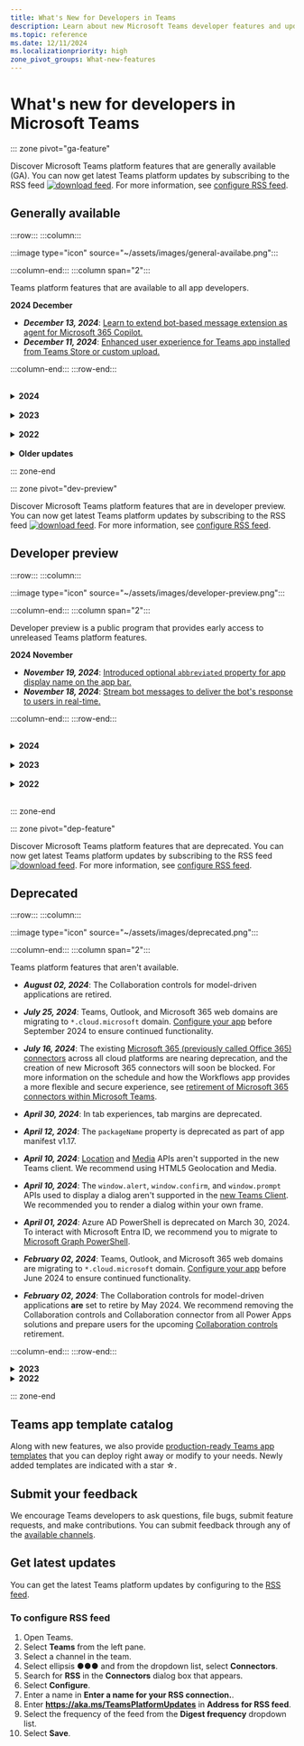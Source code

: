 ```yaml
---
title: What's New for Developers in Teams
description: Learn about new Microsoft Teams developer features and updates to existing features, deprecation notes, and changes. Subscribe to the RSS feed for latest updates.
ms.topic: reference
ms.date: 12/11/2024
ms.localizationpriority: high
zone_pivot_groups: What-new-features
---
```


# What's new for developers in Microsoft Teams

::: zone pivot="ga-feature"

Discover Microsoft Teams platform features that are generally available (GA). You can now get latest Teams platform updates by subscribing to the RSS feed [![download feed](~/assets/images/RSSfeeds.png)](https://aka.ms/TeamsPlatformUpdates). For more information, see [configure RSS feed](#get-latest-updates).

<!------

## Microsoft Build 2024 :::image type="icon" source="assets/images/bullhorn.png" border="false"

---------->

## Generally available

:::row:::
:::column:::

:::image type="icon" source="~/assets/images/general-availabe.png":::

:::column-end:::
:::column span="2":::

Teams platform features that are available to all app developers.

**2024 December**

* ***December 13, 2024***: [Learn to extend bot-based message extension as agent for Microsoft 365 Copilot.](messaging-extensions/build-bot-based-agent.md)
* ***December 11, 2024***: [Enhanced user experience for Teams app installed from Teams Store or custom upload.](concepts/deploy-and-publish/add-default-install-scope.md)

:::column-end:::
:::row-end:::
<br/>

</br>

<details>

<summary><b>2024</b></summary>

| **Date** | **Update** | **Find here** |
| -------- | --------- | ----------------|
| 27/11/2024 | Terminology update. **Copilot agent** is referred to as **agent**. |  |
| 19/11/2024 | Terminology update. **Plugin** is referred to as **agent** for Microsoft 365 Copilot. |  |
| 18/11/2024 | Configure default landing capability for your bot or tab app to open your app with the default capability. | Publish your app > [Configure default options for Teams app](concepts/deploy-and-publish/add-default-install-scope.md#configure-your-apps-default-landing-capability) |
| 07/11/2024 | Build responsive Container layouts in Adaptive Cards. | Build cards and dialogs > Build cards > [Container layouts in Adaptive Cards](task-modules-and-cards/container-layouts.md) |
| 07/11/2024 | Visually represent data with charts in Adaptive Cards. | Build cards and dialogs > Build cards > [Charts in Adaptive Cards](task-modules-and-cards/cards/charts-in-adaptive-cards.md) |
| 07/11/2024 | Add conditionally enabled action buttons in Adaptive Cards. | Build cards and dialogs > Build cards > [Card actions](task-modules-and-cards/cards/cards-actions.md#conditional-enablement-of-action-buttons) |
| 07/11/2024 | Media elements in Adaptive Cards. | Build cards and dialogs > Build cards > [Media elements in Adaptive Card](task-modules-and-cards/cards/media-elements-in-adaptive-cards.md) |
| 07/11/2024 | Create engaging Adaptive Cards with borders and rounded corners, scrollable containers, compound button, Icons, and star ratings. | Build cards and dialogs > Build cards > [Borders and rounded corners](task-modules-and-cards/cards/cards-format.md#borders-and-rounded-corners-in-adaptive-cards), [scrollable containers](task-modules-and-cards/cards/cards-format.md#scrollable-containers-in-adaptive-cards), [compound button](task-modules-and-cards/cards/cards-format.md#compound-button-in-adaptive-cards), [Icons](task-modules-and-cards/cards/cards-format.md#icons-in-adaptive-card), and [star ratings](task-modules-and-cards/cards/cards-format.md#ratings-in-adaptive-cards) |
| 07/11/2024 | Build dependent inputs with typeahead search in Adaptive Cards. | Build cards and dialogs > Build cards > [Typeahead search in Adaptive Cards](task-modules-and-cards/cards/dynamic-search.md#dependent-inputs) |
| 07/11/2024 | Use Adaptive Card templates to design visually appealing and actionable Adaptive Cards. | Design your app > UI components > [Adaptive Cards](task-modules-and-cards/cards/design-effective-cards.md#adaptive-card-starter-collection) |
| 29/10/2024 | Share content to live and upcoming meetings with Share to Teams. | Integrate with Teams > Share to Teams > [Share to Teams from web apps](concepts/build-and-test/share-to-teams-from-web-apps.md) |
| 28/10/2024 | Enable API key and SSO authentication for your API-based message extension. | Add authentication > Enable authentication for API-based message extensions > [Overview](messaging-extensions/build-api-based-message-extension.md) |
| 28/10/2024 | Update bot or message extension app to use certificate or MSI for authentication. | Tools and SDKs > Tools > Teams Toolkit for Visual Studio Code > Prepare to build apps using Teams Toolkit > Develop your Teams app > [Use certificate or MSI for app authentication](toolkit/update-bot-me-app-to-use-certificate-or-msi-for-authentication.md) |
| 28/10/2024 | Debug apps in Teams desktop client to improve debugging performance and efficiency. | Tools and SDKs > Tools > Teams Toolkit for Visual Studio Code > Prepare to build apps using Teams Toolkit > Debug your Teams app > [Debug in Teams desktop client](toolkit/debug-apps-in-Teams-desktop-client.md) |
| 25/10/2024 | Introduced prompt suggestions for bots to create an engaging and insightful bot experience. | Build bots > Bot conversations > [Create prompt suggestions](bots/how-to/conversations/prompt-suggestions.md) |
| 17/10/2024 | Introducing app manifest v1.19 with copilotAgents, declarativeAgents, and defaultLanguageFile. | App manifest > [App manifest](/microsoftteams/platform/resources/schema/manifest-schema) |
| 17/10/2024 | Localize your agents. | Microsoft 365 Copilot extensibility > Work with the Copilot ecosystem > Agents are apps for Microsoft 365 > [Localizing your agent](/microsoft-365-copilot/extensibility/agents-are-apps#localizing-your-agent) |
| 17/10/2024 | Build a personal tab with offline functionality. | Build tabs > Create a tab > [Offline tabs](tabs/how-to/create-personal-tab.md#offline-tabs) |
| 13/09/2024 | Use app analytics in Developer Portal to analyze your app usage metrics to gain valuable insights into how users interact with your app. | Tools and SDKs > Tools > Developer Portal for Teams > [Analyze your apps usage in Developer Portal](concepts/build-and-test/analyze-your-apps-usage-in-developer-portal.md) |
| 26/08/2024 | Enhanced user experience for Teams app subscriptions purchased from Teams Store. | Monetize your app > Purchase and manage app subscriptions and licenses > [Subscription purchase experience](concepts/deploy-and-publish/appsource/prepare/end-user-purchase-experience.md#subscription-purchase-experience) |
| 22/08/2024 | Dev Tools for Teams tabs are available in the new Microsoft Teams client. | Test your app > Tabs > [Dev Tools for Microsoft Teams Tab](tabs/how-to/developer-tools.md) |
| 21/08/2024 | Use sample prompts to guide the users for using various plugins within Microsoft 365 Copilot. | Publish your app > Publish to the Teams Store > Review Copilot validation guidelines > [Sample prompts](concepts/deploy-and-publish/appsource/prepare/review-copilot-validation-guidelines.md#sample-prompts) |
| 31/07/2024 | Use app validation tool to validate your Teams app in Developer Portal for Teams. | Tools and SDKs > Tools > Developer Portal for Teams > [Publish](concepts/build-and-test/manage-your-apps-in-developer-portal.md#publish) |
| 03/07/2024 | share content to the meeting Stage simplifies app content sharing during meetings and provides a seamless multi-player viewing experience. | Build apps for Teams meetings and calls > Enable and configure apps for Teams meetings > [Share to stage](apps-in-teams-meetings/build-apps-for-teams-meeting-stage.md#screen-share-content-to-meetings) |
| 02/07/2024 | Extend bot-based message extension plugins to Teams meetings. | Build message extensions > Build message extensions using Bot Framework > Search Commands > [Enable message extension as a plugin for Copilot for meetings](messaging-extensions/build-bot-based-plugin.md#enable-message-extension-as-a-plugin-for-copilot-for-meetings) |
| 26/06/2024 | Introduced AI label, citations, feedback buttons, and sensitivity labels in bot messages. | Build bots > Build conversations > [Bot messages with AI-generated content](bots/how-to/format-ai-bot-messages.md)|
| 26/06/2024 | Debug message extension app in Test Tool. |Tools and SDKs > Teams Toolkit for Visual Studio Code > Prepare to build apps using Teams Toolkit > Debug your Teams app > [Debug message extension app in Test Tool](bots/how-to/format-ai-bot-messages.md)|
| 24/06/2024 | Static tabs are generally available for chats, channels, and meetings. | Build tabs > [Build tabs for Teams](tabs/what-are-tabs.md)|
| 21/05/2024 | Introduced Assistants API to create powerful AI assistants capable of performing a variety of tasks. | Build bots > Teams AI library > [Overview](bots/how-to/teams%20conversational%20ai/teams-conversation-ai-overview.md#assistants-api) |
| 21/05/2024 | Get started with the process of building apps with Teams AI library using the LightBot sample. | Build bots > Teams AI library > [Quick start guide](bots/how-to/teams%20conversational%20ai/conversation-ai-quick-start.md)|
| 21/05/2024 | Introduced a step-by-step guide to build a custom engine agent to chat with your data using Teams AI library and Teams Toolkit. | Build bots > Teams AI library > Build custom engine agent > [Build custom engine agent using Teams Toolkit](teams-ai-library-tutorial.yml)|
| 21/05/2024 | Use Live Share sessions to enable seamless collaboration in Teams meetings, chats, and channels. | Build apps for Teams meetings and calls > Enhanced collaboration with Live Share > [Live Share collaborative contexts](apps-in-teams-meetings/teams-live-share-overview.md#live-share-collaborative-contexts)|
|17/05/2024|Deploy Teams app to container service.|Tools and SDKs > Teams Toolkit for Visual Studio Code > Host your app on Azure > [Deploy Teams app to container service](toolkit/deploy-Teams-app-to-container-service.md)|
|12/04/2024|Implement authentication in API-based search message extensions to provide secure and seamless access to your app.|Build message extensions > Build message extensions using API > [Authentication](messaging-extensions/build-api-based-message-extension.md)|
|12/04/2024|Introducing app manifest v1.17 with semanticDescription, samplePrompts, and dashboardCards.|[App manifest](resources/schema/manifest-schema.md)|
|12/04/2024|Outlook extensions specifies Outlook Add-ins within an app manifest and simplify the distribution and acquisition across the Microsoft 365 ecosystem.|App manifest > [extensions.requirements](resources/schema/manifest-schema.md#extensionsrequirements)|
|12/04/2024|Create Dashboardcards that can be pinned to a dashboard such as Microsoft Viva Connections to provide a summarized view of app information|App manifest > [dashboardCards](resources/schema/manifest-schema.md#dashboardcards)|
|12/04/2024|Share code snippets as richly formatted Adaptive Cards in Teams chats, channels, and meetings with the CodeBlock element.|Build cards and dialogs > [CodeBlock in Adaptive Cards](task-modules-and-cards/cards/cards-format.md#codeblock-in-adaptive-cards)|
|12/04/2024|Introduced bot configuration experience that helps you to enable the bot settings for users to configure their bot during installation and reconfigure the bot.|Build bots > [Bot configuration experience](bots/how-to/bot-configuration-experience.md)|
|10/04/2024|Define and deploy Outlook Add-ins in version 1.17 and later of the app manifest schema.|Extend your app across Microsoft 365 > [Outlook Add-ins](m365-apps/overview.md#outlook-add-ins)|
|04/04/2024|Added support for python in Teams AI library.|Build bots > Teams AI library > [Teams AI library](bots/how-to/teams-conversational-ai/teams-conversation-ai-overview.md)|
|04/04/2024|Stageview API with the openmode property allows you to open your app content in different Stageview experience.|Build tabs > [Open content in Stageview](tabs/open-content-in-stageview.md)|
|03/04/2024|Updated the common reasons for app validation failure to help your app pass the Teams Store submission process.|Publish your app > Publish to the Teams Store > [Common reasons for app validation failure](concepts/deploy-and-publish/appsource/common-reasons-for-app-validation-failure.md)|
|27/03/2024|Configure Teams deep links using the msteams:// and https:// protocol handlers.|Integrate with Teams > Create deep links > Overview > [Protocol handlers in deep links](concepts/build-and-test/deep-links.md#protocol-handlers-in-deep-links)|
|26/03/2024|Adaptive Cards responsive layout helps you to design cards to look great on any device in order to provide an enhanced user experience across chat, channels, and meeting chat.|Build cards and dialogs > Build cards > Format cards in Microsoft Teams > [Adaptive Card responsive layout](task-modules-and-cards/cards/cards-format.md#adaptive-card-responsive-layout)|
|07/03/2024|Introduced Adaptive Card Previewer to view the realtime changes for Visual Studio 2022.|Tools and SDKs > Tools > [Adaptive Card Previewer for Visual Studio](concepts/build-and-test/adaptive-card-previewer-vs.md)|
|07/03/2024|Introduced Teams App Test Tool that streamlines the debug process of bot-based apps for Visual Studio 2022.|Tools and SDKs > Tools > Teams Toolkit for Visual Studio > Prepare to build apps using Teams Toolkit > Debug your Teams app > [Debug bot using Teams App Test Tool](toolkit/toolkit-v4/debug-your-Teams-app-test-tool-vs.md)|
|28/02/2024|Extend a Teams meeting app to work with Outlook.|Extend your app across Microsoft 365 > [Extend a Teams meeting app to Outlook](m365-apps/extend-m365-meeting-app.md)|
|28/02/2024|Design Teams app lightbox view to emphasize important information.|Design your app > UI components > [Lightbox view](concepts/design/design-teams-app-light-box-view.md)|
|15/02/2024|Share to Teams from personal app or tab for mobile clients.|Integrate with Teams > Share to Teams > [Share to Teams from personal app or tab](concepts/build-and-test/share-to-teams-from-personal-app-or-tab.md)|
|01/02/2024|Use Adaptive Card-based Loop components to build collaborative experiences within Teams message extensions that work across Microsoft 365.|Extend your app across Microsoft 365 > [Adaptive Card-based Loop components](m365-apps/cards-loop-component.md)|
|01/02/2024|Use application RSC permissions for chat scope.|Utilize Teams data with Microsoft Graph > Resource-specific consent > [RSC permissions for a chat or meeting](graph-api/rsc/resource-specific-consent.md#rsc-permissions-for-a-chat-or-meeting)|
|25/01/2024|Use Micro-capability templates to show rich unfurl previews of your links without installing your app in Microsoft Teams.|Build message extension > Build message extensions using Bot Framework > [Micro-capabilities for website links](messaging-extensions/how-to/micro-capabilities-for-website-links.md)|
|24/01/2024|Introduced advanced step-by-step guide to learn how to debug your AI chat bot using Teams App Test Tool.|[Debug your AI chat bot using Teams App Test Tool](sbs-teams-app-test-tool.yml)|
|19/01/2024|Use / to invoke message extensions from command box in the new Teams client.|Build message extension > [Build message extensions using Bot Framework](messaging-extensions/build-bot-based-message-extension.md)|
|04/01/2024|Apps for Teams meetings are available in Department of Defense (DOD) environment.|[Build apps for Teams meetings and calls](apps-in-teams-meetings/teams-apps-in-meetings.md)|

<br/>
</details>

</br>

<details>

<summary><b>2023</b></summary>

| **Date** | **Update** | **Find here** |
| -------- | --------- | ----------------|
|20/12/2023|Incoming Webhooks are available in GCC-High environment.|[Build webhooks and connectors](~/webhooks-and-connectors/what-are-webhooks-and-connectors.md)|
|20/12/2023|Introduced RSC permissions for users to access different resources.| Utilize Teams data with Microsoft Graph > [Resource-specific consent for your Teams app](graph-api/rsc/resource-specific-consent.md#rsc-permissions-for-user-access) |
|18/12/2023|App caching in chat, channel, and meeting tab scopes is available for iOS.| Build tabs > [App caching for your tab app](tabs/how-to/app-caching.md) |
|15/12/2023|Bots can mention tags in text messages and Adaptive Cards posted in Teams channels.| Build bots > Bot conversation > [Channel and group chat conversations with a bot](bots/how-to/conversations/channel-and-group-conversations.md#tag-mention) |
|12/12/2023|Use Teams AI library to build apps that can leverage LLMs to facilitate more natural conversational interactions with users, guiding that conversation into your apps skills.|Build bots > [Teams AI library](bots/how-to/teams-conversational-ai/teams-conversation-ai-overview.md)|
|21/11/2023|Terminology update. LOB apps is referred to as custom apps built for your org (LOB apps).||
|20/11/2023|Use captureImage API to capture an image or select media from the gallery for mobile clients.|Integrate device capabilities > [Integrate media capabilities](concepts/device-capabilities/media-capabilities.md)|
|17/11/2023|Terminology update. Sideload is referred to as upload a custom app.||
|17/11/2023|Introduced Teams App Test Tool that streamlines the debug process of bot-based apps.|Tools and SDKs > Tools > Teams Toolkit for Visual Studio Code > Prepare to build apps using Teams Toolkit > Debug your Teams app > [Teams app Test Tool](toolkit/debug-your-Teams-app-test-tool.md) |
|14/11/2023|Use callRecording API to fetch meeting recording from all meetings.|Build apps for Teams meetings and calls > [Get meeting transcripts and recordings using Graph APIs](graph-api/meeting-transcripts/overview-transcripts.md)|
|14/11/2023|Branding update. Azure Active Directory (Azure AD) is referred to as Microsoft Entra ID.||
|03/11/2023|Apps for Teams meetings are available in GCC-High environment.|[Build apps for Teams meetings and calls](apps-in-teams-meetings/teams-apps-in-meetings.md)|
|25/10/2023|Configure your bot to receive meeting participant events. | Build apps for Teams meetings and calls > Enable and configure apps for Teams meetings > [Meeting apps APIs](apps-in-teams-meetings/meeting-apps-apis.md#receive-meeting-participant-events)|
|11/10/2023|Introduced the new Microsoft Teams client to provide better experience for your apps and users. | Resources > [Introducing the new Microsoft Teams client](resources/teams-updates.md)|
|05/10/2023|Use callTranscript API to fetch meeting transcript from all meetings.|Build apps for Teams meetings and calls > [Get meeting transcripts and recordings using Graph APIs](graph-api/meeting-transcripts/overview-transcripts.md)|
|05/10/2023|You can rate apps on Microsoft Teams Store and offer feedback on your usage experience.|Publish your app > Publish to the Teams Store > [Maintain your published app](concepts/deploy-and-publish/appsource/post-publish/overview.md#ratings-and-review-for-teams-apps)|
|26/09/2023|Configure your bot with read receipt events to identify if the recipient has read the message sent by the bot.|Build bots > Messages in bot conversations > [Read receipts](bots/how-to/conversations/conversation-messages.md#receive-a-read-receipt)|
|26/09/2023|Use media elements such as audio or video clips to your Adaptive Card for enhanced media experience and user engagement.|Build cards and task modules > Build cards > [Media elements in Adaptive Card](task-modules-and-cards/cards/media-elements-in-adaptive-cards.md)|
| 06/09/2023|Generate a deep link to share content to stage in meetings.|Build apps for Teams meetings and calls > Enable and configure apps for Teams meeting > [Share in meeting](concepts/build-and-test/share-in-meeting.md)|
| 29/08/2023 | Use Microsoft Teams Store with intelligent search experience to display apps that are closest match to the user's specified characters.|Publish your app > [Publish to the Teams Store](concepts/deploy-and-publish/appsource/publish.md#teams-store-search-experience) |
| 28/08/2023 | Teams app manifest is now referred to as app manifest.|App manifest > [Overview](resources/schema/manifest-schema.md)|
| 16/08/2023 | Use Teams Toolkit Visual Studio v17.7 extension with many new app development features to get started with app development for Teams.|Tools and SDKs > Tools > [Teams Toolkit for Visual Studio](toolkit/toolkit-v4/teams-toolkit-fundamentals-vs.md) |
| 10/08/2023 | Send a proactive message using Microsoft Entra ID.|Build bots > Bot conversations > [Proactive messages](bots/how-to/conversations/send-proactive-messages.md)|
| 25/07/2023 | Use Collaborative Stageview to engage with your app content in a new Teams window.|Build tabs > [Tabs link unfurling and Stageview](tabs/tabs-link-unfurling.md#collaborative-stageview).
| 25/07/2023 | Use people icon in an Adaptive Card to view the images of users.|Build cards and task modules > Build cards > Review Teams Store validation guidelines > [Build cards](task-modules-and-cards/cards/cards-format.md#people-icon-in-an-adaptive-card) |
| 20/07/2023 | App caching for iOS personal tray | Build tabs > [App caching for iOS personal tray](tabs/how-to/app-caching.md) |
| 06/07/2023 | Use app icon badging to identify any app activity during a meeting | Build apps for Teams meetings and calls > Build in-meeting notification and app icon badging > [Use app icon badging to identify any app activity during a meeting](apps-in-teams-meetings/app-icon-badging-for-your-app.md) |
| 14/06/2023 | Added validation guidelines for Teams app powered by Artificial Intelligence (AI). | Publish your app > Publish to the Teams Store > Review Teams Store validation guidelines > [Apps powered by Artificial Intelligence](concepts/deploy-and-publish/appsource/prepare/teams-store-validation-guidelines.md#apps-powered-by-artificial-intelligence) |
| 02/06/2023 | Get real-time meeting events for channel meetings. | Build apps for Teams meetings and calls > Enable and configure apps for Teams meeting > Meeting apps APIs > [Get real-time Teams meeting events API](apps-in-teams-meetings/meeting-apps-apis.md#receive-real-time-teams-meeting-events) |
| 25/05/2023 | Use a deep link to open a tab app in meeting side panel in Teams mobile client. | Build apps for Teams meetings and calls > Enable and configure apps for Teams meeting > [Build tabs for meeting](apps-in-teams-meetings/build-tabs-for-meeting.md#deep-link-to-meeting-side-panel) |
|23/05/2023 |  Live Share SDK is now generally available. Use Live Share to transform Teams apps into collaborative multi-user experiences without writing any dedicated back-end code. | Build apps for Teams meetings and calls > Enhanced collaboration with Live Share > [Live Share SDK](apps-in-teams-meetings/teams-live-share-overview.md)|
|23/05/2023 | Use Teams app design guidelines to help you make quick and right decisions to design your app. | Design your app > [Overview](concepts/design/design-teams-app-overview.md)|
|17/05/2023 | Cater your app to a specific audience from the available list of countries or regions. | Publish your app > Publish to the Teams Store > Prepare your Teams Store submission > [Publish your app to specific countries or regions](concepts/deploy-and-publish/appsource/prepare/submission-checklist.md#publish-your-app-to-specific-countries-or-regions)|
| 17/05/2023 | Use the Teams Toolkit v5 extension with many new app development features to get started with app development for Teams using Visual Studio Code. | Tools and SDKs > Teams Toolkit > [Teams Toolkit Overview](toolkit/teams-toolkit-fundamentals.md)|
| 17/05/2023 | Updated Get started module with GitHub Codespaces and step-by-step guides aligned with Teams Toolkit v5. It also includes details for extending Teams app over Microsoft 365 and Outlook. | [Get started](get-started/get-started-overview.md)|
| 24/04/2023 | Develop your apps with a seamless transition between Teams Developer Portal and Teams Toolkit. | Tools and SDKs > Developer Portal for Teams > [Develop your apps with Teams Toolkit](concepts/build-and-test/develop-your-apps-with-teams-toolkit.md) |
| 14/04/2023 | App update in any one context where the app is installed automatically updates the app in all the related contexts (chats, channels, and meetings). | Publish your app > [Upload your app in Teams](concepts/deploy-and-publish/apps-upload.md#update-your-app) |
| 06/04/2023 | Set up Microsoft license management for third-party SaaS apps in Partner Center as part of the offer publishing that allows easy management and tracking of licenses for third-party app subscriptions within Teams. | Monetize your app > [Set up Microsoft license management](~/concepts/deploy-and-publish/appsource/prepare/manage-third-party-apps-license.md) |
| 04/04/2023 | Tab apps in shared channels are available in Department of Defense (DOD) environment. | Build tabs > [Build apps for shared channels](~/concepts/build-and-test/shared-channels.md) |
| 23/03/2023 | Use apps in Teams meetings scheduled through public channels. | Build apps for Teams meetings and calls > [Overview](apps-in-teams-meetings/teams-apps-in-meetings.md) |
| 20/03/2023 | Bots are available in Department of Defense (DOD) environment. | Build bots > [Overview](bots/what-are-bots.md)|
| 20/03/2023 | Message extensions are available in Department of Defense (DOD) environment. | Build message extensions > [Overview](messaging-extensions/what-are-messaging-extensions.md)|
| 28/02/2023 | Use the resources and best practices to support the rollout of your Teams app in your customers’ organizations and facilitate adoption of your app. | Publish your app > adoption > [Drive customer adoption of your app](promote-app-adoption.md) |
| 27/02/2023 | Use Changelog to view the latest updates on Developer Portal about features, recent changes in APIs, and important bug fixes. | Tools and SDKs > Developer Portal for Teams > [Overview](concepts/build-and-test/teams-developer-portal.md#changelog-for-developer-portal) |
| 23/02/2023 | Enable single sign-on (SSO) authentication to access Adaptive Cards Universal Actions in a bot. | Add authentication > Enable SSO for your Teams app > Enable SSO for Adaptive Cards Universal Actions in your bot > [Overview](task-modules-and-cards/cards/Universal-actions-for-adaptive-cards/enable-sso-for-your-adaptive-cards-universal-action.md) |
|23/02/2023| Enable third party authentication to add user-specific views in instances where an Adaptive Card with Universal Action is shared. | Add authentication > Use third party IdP authentication > [Third party authentication for Adaptive Cards Universal Actions](task-modules-and-cards/cards/Universal-actions-for-adaptive-cards/authentication-flow-in-universal-action-for-adaptive-cards.md) |
|21/02/2023| Send notifications to specific participants on a meeting stage with targeted in-meeting notification. | Build apps for Teams meetings and calls > Enable and configure apps for Teams meeting > [Targeted in-meeting notification for apps in Teams](apps-in-teams-meetings/in-meeting-notification-for-meeting.md#targeted-in-meeting-notification) |
|20/02/2023| Plan, strategize, and execute your app growth in Teams to make it a successful app on the marketplace. | Grow your app > [Strategize and execute growth for your app](concepts/deploy-and-publish/appsource/post-publish/app-growth/overview-app-growth.md)|
|17/02/2023| Build a dashboard tab app that acts as a tool to track, analyze, monitor, display, and extract data. | Build Tabs > [Build a dashboard tab app](tabs/how-to/build-a-dashboard-tab-app.md#build-a-dashboard-tab-app)|
|09/02/2023| Build apps for anonymous users that support anonymous users to attend Teams meetings with an alternative authentication experience. | Build apps for Teams meetings and calls > Enable and configure apps for Teams meeting > [Build apps for anonymous users](apps-in-teams-meetings/build-apps-for-anonymous-user.md) |
|31/01/2023| Get update and soft delete activity notification in a bot when you edit, undelete or soft delete a message in a chat. | Build bots > Bot conversations > [Messages in bot conversations](bots/how-to/conversations/conversation-messages.md#get-edit-message-activity)

</details>
</br>

<details>
<summary><b>2022</b></summary>

| **Date** | **Update** | **Find here** |
| -------- | --------- | ----------------|
| 08/12/2022 | Introducing Teams developer documentation FAQs. | [Teams developer documentation FAQs](teams-faq.md) |
| 07/12/2022 | Introducing notification bot in Teams. | Build bots > Bot conversations > [Notification bot in Teams](bots/how-to/conversations/notification-bot-in-teams.md) |
| 07/12/2022 | Introducing command bot in Teams. | Build bots > Bot conversations > [Command bot in Teams](bots/how-to/conversations/command-bot-in-teams.md) |
| 29/11/2022 | Introducing plan analytics for your Teams app. | Plan your app > Plan analytics for your Teams app > [Overview](concepts/design/overview-analytics.md) |
| 23/11/2022 | Updated integrate location capabilities. | Integrate device capabilities > [Integrate location capabilities](concepts/device-capabilities/location-capability.md) |
| 22/11/2022 | Revamped enable SSO for your bot and message extension app. | Add authentication > Enable SSO for your Teams app > Enable SSO for your bot and message extension app > [Overview](bots/how-to/authentication/bot-sso-overview.md) |
| 18/11/2022 | Introducing zero install for link unfurling. | Build message extensions > Add link unfurling > [Zero install for link unfurling](messaging-extensions/how-to/link-unfurling.md#zero-install-for-link-unfurling) |
| 17/11/2022 | Updated Manifest schema v1.15. | App manifest > [Manifest schema v1.15](resources/schema/manifest-schema.md) |
| 16/11/2022 | Introducing Adaptive Cards overflow menu. | Build cards and task modules > Build cards > Format cards in Microsoft Teams > [Adaptive Cards overflow menu](task-modules-and-cards/cards/cards-format.md#adaptive-cards-overflow-menu) |
| 14/11/2022 | Introducing single sign-on for Visual Studio. | Tools and SDKs > Teams Toolkit > Use Teams Toolkit to create your app > Develop your Teams app > [Add single sign-on to your Teams app](toolkit/add-single-sign-on.md) |
| 02/11/2022 | Support global routing for bot APIs. | Build bots > Bot conversations > Proactive messages > [Create the conversation](bots/how-to/conversations/send-proactive-messages.md#create-the-conversation) |
| 10/27/2022 | Introducing Workflow bot for Teams. | Tools and SDKs > Teams Toolkit > Use Teams Toolkit to create your app > Develop your Teams app  > Create multi capability app > [Create Teams workflow bot](sbs-gs-workflow-bot.yml) |
| 10/26/2022 | Build an in-meeting app for enabling meeting participants to sign documents in real time. | Build apps for Teams meetings and calls > Enable and configure apps for Teams meetings > [Build apps for Teams meeting stage](apps-in-teams-meetings/build-apps-for-teams-meeting-stage.md#build-an-in-meeting-document-signing-app) |
| 10/19/2022| Developer Portal for Teams is now available for GCC tenants. | Tools and SDKs > Developer Portal for Teams > [Overview](concepts/build-and-test/teams-developer-portal.md)|
| 10/13/2022| Configure NavBar and create an overflow menu for multiple actions. | Design your app > App capabilities > [Personal apps](concepts/design/personal-apps.md#configure-and-add-multiple-actions-in-navbar)|
| 10/13/2022| Configure back button of an app. | Design your app > App capabilities > [Personal apps](concepts/design/personal-apps.md#configure-back-button)|
| 10/12/2022| Apps are supported in instant meetings, one-on-one, and group calls. | Build apps for Teams meetings and calls > [Overview](apps-in-teams-meetings/teams-apps-in-meetings.md)|
| 10/12/2022| Live Share canvas | Build apps for Teams meetings and calls > Enhanced collaboration with Live Share > [Canvas](apps-in-teams-meetings/teams-live-share-canvas.md)|
| 09/29/2022|Teams mobile app now supports file downloads to local devices.|Integrate device capabilities > Integrate media capabilities > [File download on Teams mobile](concepts/device-capabilities/media-capabilities.md#file-download-on-teams-mobile)|
| 09/16/2022|Adaptive Cards in search based message extensions now support Universal Actions.|Build message extensions > Search commands > [Universal Actions for search based message extensions](messaging-extensions/how-to/search-commands/universal-actions-for-search-based-message-extensions.md)|
| 09/06/2022|Introduced code snippets for capturing videos using camera through `selectMedia` API.| Integrate device capabilities > Integrate media capabilities > [Code snippets](concepts/device-capabilities/media-capabilities.md#code-snippets)|
| 08/09/2022 | Introduced Teams Toolkit for Visual Studio 2022 | Tools and SDK > Teams Toolkit for Visual Studio > [Teams Toolkit overview for Visual Studio](toolkit/teams-toolkit-overview-visual-studio.md) |
| 08/03/2022 | Share to Teams from personal app or tab | Integrate with Teams > Share to Teams > [Share to Teams from personal app or tab](concepts/build-and-test/share-to-teams-from-personal-app-or-tab.md) |
| 08/03/2022 | Added feature for retrieving meeting transcripts in the post-meeting scenario. | Build apps for Teams meetings and calls > Get meeting transcripts using Graph APIs > [Overview](graph-api/meeting-transcripts/overview-transcripts.md) |
| 08/03/2022 | Link unfurling for share to teams from web apps | Integrate with Teams > Share to Teams > [Share to Teams from web apps](concepts/build-and-test/share-to-teams-from-web-apps.md) |
| 08/01/2022| Notice: Developer Portal is now GA and App Studio is deprecated from August, 01, 2022. | Tools and SDK > [Developer Portal for Teams](concepts/build-and-test/teams-developer-portal.md) |
| 07/28/2022 | Add the Teams display picture and people card for in-meeting notification| Build apps for Teams meetings and calls > Enable and configure apps for Teams meetings > [Build in-meeting notification for Teams meeting](apps-in-teams-meetings/in-meeting-notification-for-meeting.md) |
| 07/28/2022 | Build shared channels in Teams | Build apps for Teams meetings and calls > [Shared channels](concepts/build-and-test/Shared-channels.md) |
| 07/28/2022|Introduced app manifest v1.14| App manifest > [App manifest schema for Teams](resources/schema/manifest-schema.md)|
| 07/26/2022|Suggested actions for bots| Build bots > Bot conversations > [Messages in bot conversations](bots/how-to/conversations/conversation-messages.md#send-suggested-actions)|
| 07/21/2022 | Introduced step by step guide to send activity feed notifications | Design your app > UI components> Activity feed notifications > [Send activity feed notification](sbs-graphactivity-feedbroadcast.yml) |
| 07/08/2022| Updates to send channel ID selected by user during app installation to bots via conversation and installation update events |  Build bots > Bot conversations > Conversation events in your Teams bot > [Conversation events in your Teams bot](bots/how-to/conversations/subscribe-to-conversation-events.md) |
| 06/16/2022 | Updated media capabilities to support desktop and mobile| Integrate device capabilities > [Integrate media capabilities](concepts/device-capabilities/media-capabilities.md)|
| 06/08/2022 | Optional card feedback for success message| Build cards and task modules > Build cards > [Form completion feedback](task-modules-and-cards/cards/cards-actions.md#form-completion-feedback)|
| 06/03/2022 | Updated Add authentication module for enabling SSO for tab app with new structure and procedures | Add authentication > Tabs > [Enable single sign-on in a tab app](tabs/how-to/authentication/tab-sso-overview.md) |
| 05/24/2022 | Additional tips for rapid approval to publish your app linked to a SaaS offer | Publish to the Teams Store > Overview > [Additional tips for rapid approval to publish your app linked to a SaaS offer](~/concepts/deploy-and-publish/appsource/publish.md#additional-tips-for-rapid-approval-to-publish-your-app-linked-to-a-saas-offer) |
| 05/24/2022 | Submit your Outlook- and Office-enabled apps to the Teams Store | Extend your app across Microsoft 365 > [Overview](m365-apps/overview.md) |
| 05/24/2022 | App guidance and what's new in TeamsJS version 2.0.0| Tools and SDKs > [Teams JavaScript client SDK](tabs/how-to/using-teams-client-library.md)  |
| 05/24/2022 | Introduced app manifest version 1.13 | App manifest > [Manifest schema for Microsoft Teams](resources/schema/manifest-schema.md) |
| 5/24/2022|Bots and Message extensions in GCC and GCCH| • Plan your app > [Overview](concepts/app-fundamentals-overview.md#government-community-cloud) </br> • Build bots > [Overview](bots/what-are-bots.md) </br> • Build message extensions > [Overview](messaging-extensions/what-are-messaging-extensions.md) |
|04/26/2022|Uninstall behavior for personal app with bot | Build bots > Bot conversations > [Uninstall behavior updates in personal apps with bots](bots/how-to/conversations/subscribe-to-conversation-events.md#uninstall-behavior-for-personal-app-with-bot)|
| 04/22/2022 | Test preview for monetized apps | Monetize your app > [Test preview for monetized apps](concepts/deploy-and-publish/appsource/prepare/test-preview-for-monetized-apps.md)
| 04/22/2022 | In-app purchase flow for monetization of apps | Monetize your app > [In-app purchases](concepts/deploy-and-publish/appsource/prepare/in-app-purchase-flow.md)
| 04/28/2022 | Common reasons for app validation failure | Publish your app > Publish to the Teams Store > [Common reasons for app validation failure](concepts/deploy-and-publish/appsource/common-reasons-for-app-validation-failure.md)|
| 04/20/2022 |  Set up CI/CD pipelines | Tools and SDKs > Teams Toolkit for Visual Studio Code >  [Set up CI/CD pipelines](toolkit/use-CICD-template.md)|
| 04/19/2022 | Upload your app in Microsoft Teams | Publish your app > [Upload your app](concepts/deploy-and-publish/apps-upload.md)|
| 04/01/2022 | Introduced step-by-step guide to create Teams conversational bot| Build bots > Bot conversations > Channel and group conversations > [Step-by-step guide to create Teams conversational bot](sbs-teams-conversation-bot.yml) |
| 03/30/2022 | Updated the Get started module with Blazor app using tabs and bots|  Get started > [Build your first app using Blazor](sbs-gs-blazorupdate.yml)|
| 03/30/2022 | Device permissions for the browser | Integrate device capabilities > [Device permissions for the browser](concepts/device-capabilities/browser-device-permissions.md) |
| 03/29/2022 |Integrate People Picker | Integrate with Teams > [Integrate People Picker](concepts/device-capabilities/people-picker-capability.md)
| 03/23/2022 | Introduced step-by-step guide to unfurl links in Teams using bot | Build message extensions > Add link unfurling > [Unfurl links in Teams using bot](sbs-botbuilder-linkunfurling.yml)|  
| 03/22/2022 | Added information on debug process| • Tools and SDKs> Teams Toolkit for Visual Studio Code > [Debug your Teams app locally](toolkit/debug-local.md) </br> • Tools and SDKs> Teams Toolkit for Visual Studio Code > [Debug background process](toolkit/debug-background-process.md)|
| 03/14/2022 | Introduced step-by-step guide to build and test a connector in Microsoft Teams | Build webhooks and connectors > Create connectors for Microsoft 365 Groups > [Build Teams connectors](sbs-teams-connectors.yml)|
| 03/10/2022 | Added information on Moodle LMS and Microsoft 365 plugins | Integrate with Teams > Moodle LMS > [Moodle learning management system](resources/moodle-overview.md)|  
| 03/03/2022 | How to add authentication using external OAuth provider| Add authentication > Tabs > [Use external OAuth providers](tabs/how-to/authentication/auth-oauth-provider.md) |
| 02/25/2022 | Introduced step-by-step guide to invoke task modules in Teams| Build cards and task modules > Build task modules > Use task modules from bots > [Invoke task module from Teams](sbs-botbuilder-taskmodule.yml)|
| 02/24/2022| Introduced step-by-step guide to build action based message extension | Build Message Extensions > Action commands > Define action commands > [Build action based message extension](sbs-meetingextension-action.yml)|
| 02/24/2022 | Introduced step-by-step guide to build search based message extension | Build message extensions > Search commands > Define search commands > [Build search based message extension](sbs-messagingextension-searchcommand.yml)|
| 02/24/2022 | Introduced step-by-step guide to create Outgoing Webhooks | Build webhooks and connectors > Create Outgoing Webhooks > [Create Outgoing Webhooks](sbs-outgoing-webhooks.yml)|
| 02/23/2022 | Microsoft Teams Store ranking parameters| Publish your app > Publish to the Teams Store > [Microsoft Teams Store ranking parameters](concepts/deploy-and-publish/appsource/post-publish/teams-store-ranking-parameters.md)|
| 02/18/2022 | Introduced extensive Glossary for the Microsoft Teams Developer Documentation to help you find the definition about a term quickly | [Glossary](~/get-started/glossary.md) |
| 02/18/2022 | Updated the Overview module for mapping Teams app to organizational goals, user story, and exploring Teams app features | Overview > [Teams app that fits](overview.md) |
| 02/18/2022 | Updated the App fundamentals module to Plan your app to include mapping use cases to Teams features, and app planning checklist | Plan your app > [Overview](~/concepts/app-fundamentals-overview.md) |
| 02/17/2022 | What to expect after you submit your app?| Publish your app > Publish to the Teams Store > [Overview](concepts/deploy-and-publish/appsource/publish.md) |
| 02/15/2022 | Introduced step-by-step guide how to upload files to Teams from a bot | Build bots > Send and receive files > [Step-by-step guide how to upload files to Teams from a bot](sbs-file-handling-in-bot.yml) |
| 02/11/2022 | Shared meeting stage| • Build apps for Teams meetings > [Shared meeting stage](apps-in-teams-meetings/build-tabs-for-meeting.md) </br> • Build apps for Teams meetings > [Build apps for Teams meetings](apps-in-teams-meetings/build-apps-for-teams-meeting-stage.md) </br> • App manifest > Public developer preview > [Developer preview manifest schema](resources/schema/manifest-schema-dev-preview.md)|
| 02/08/2022 | Introduced step-by-step guide to create Calling and Meeting bot| Build bots > Calls and meetings bots > Register calls and meetings bot > [Step-by-step guide to create Calling and Meeting bot](sbs-calling-and-meeting.yml) |
| 02/02/2022 | Introduced app manifest version 1.12 | App manifest > [App manifest schema](resources/schema/manifest-schema.md) |
| 01/25/2022 | Send real-time captions API | Build apps for Teams meetings > Meeting apps API references> [Advanced meeting APIs](apps-in-teams-meetings/meeting-apps-apis.md)|
| 01/19/2022 | Adaptive Cards form completion feedback |  Build cards and task modules > Build cards > [Form completion feedback](task-modules-and-cards/cards/cards-actions.md#form-completion-feedback)|
| 01/17/2022 | People Picker in Adaptive cards for desktop | Build cards and task modules > Build cards > [People Picker in Adaptive Cards](task-modules-and-cards/cards/people-picker.md)|

</details>
</br>
<details>
<summary><b>Older updates</b></summary>

Explore updates from the previous GA releases listed here.

</br>
<details>
<summary><b>2021</b></summary>

| **Date** | **Update** | **Find here** |
| -------- | --------- | ----------------|
|12/24/2021| Introduced step-by-step guide to grant Tab device permissions | App fundamentals > Device capabilities > [Step-by-step guide to grant Tab device permissions](sbs-tab-device-permissions.yml) |
|12/23/2021| Introduced step-by-step guide to create Tabs with Adaptive Cards| Add authentication > Tabs > Use SSO authentication > [Step-by-step guide to create Tabs with Adaptive Cards](sbs-tab-with-adaptive-cards.yml) |
|12/21/2021 | Updated the Get started JavaScript, C#, and Node.js modules for Teams Toolkit 3.0.0 | • Get started > [Build your first app with JavaScript](sbs-gs-javascript.yml) <br> • Get started > [Build your first app with C# or .NET](sbs-gs-csharp.yml) <br> • Get started> [Build your first app with Node.js](sbs-gs-nodejs.yml) |
|12/20/2021| Introduced step-by-step guide for tabs and message extensions with Single sign-on (SSO) | Add authentication > Tabs > Use SSO authentication > [Step-by-step guide with SSO for tabs and message extensions](sbs-tabs-and-messaging-extensions-with-SSO.yml)|
|12/20/2021| Introduced step-by-step guide to create meeting content bubble | Build apps for Teams meetings > Enable and configure apps for meetings > [Step-by-step guide to create meeting content bubble](sbs-meeting-content-bubble.yml) |
|12/09/2021| Introduced step-by-step guide to meeting Stageview | Build apps for Teams meetings > Enable and configure apps for meetings > [Step-by-step guide to create meetings Stageview](sbs-meetings-stage-view.yml)|
|12/13/2021 | Introduced guidelines for app linked to SaaS offer | Publish your app > Publish to the Teams Store > Review Teams Store validation guidelines > [Guidelines for apps linked to SaaS offer](concepts/deploy-and-publish/appsource/prepare/teams-store-validation-guidelines.md#apps-linked-to-saas-offer)|
|12/09/2021| Introduced step-by-step guide to create meeting side panel | Build apps for Teams meetings > Enable and configure apps for meetings > [Step-by-step guide to create meeting side panel in Teams](sbs-meetings-sidepanel.yml)|
|12/01/2021 | Introduced new Teams Store icon | • Design your app > App capabilities > [Designing your personal app for Microsoft Teams](concepts/design/personal-apps.md)</br> • Design your app > UI components > [Designing your Microsoft Teams app with advanced UI components](concepts/design/design-teams-app-advanced-ui-components.md) |
|11/24/2021| Introduced step-by-step guide to generate meeting token | Build apps for Teams meetings > Enable and configure apps for meetings > [Step-by-step guide to create meeting token in Teams](sbs-meeting-token-generator.yml)|
|11/17/2021| Updated Teams Store validation guidelines|[Teams Store validation guidelines](~/concepts/deploy-and-publish/appsource/prepare/teams-store-validation-guidelines.md)|
|11/17/2021| Static and dynamic typeahead search for desktop and mobile users | • Build cards and task modules > Build cards > [Typeahead search in Adaptive Cards](task-modules-and-cards/cards/dynamic-search.md) </br> • Build cards and task modules > Build cards > Overview >  [Typeahead search in Adaptive Cards](task-modules-and-cards/what-are-cards.md#typeahead search-in-adaptive-cards) </br> • Build cards and task modules > Overview > [Cards and task modules](task-modules-and-cards/cards-and-task-modules.md)|
|11/13/2021| Bots can be enabled to receive all channel messages using resource-specific consent (RSC) | • Build bots > Bot conversations > Messages in bot conversations > [Receive all channel messages with RSC](~/bots/how-to/conversations/channel-messages-with-rsc.md) </br> • Build bots > Bot conversations > [Bot conversation overview](~/bots/how-to/conversations/conversation-basics.md) </br> • Build bots > Bot conversations > [Channel and group conversations](~/bots/how-to/conversations/channel-and-group-conversations.md) |
|10/28/2021| Monetize your Teams app with a transactable SaaS offer | Publish your app > Publish to the Teams Store > [Include a SaaS offer with your Teams app](~/concepts/deploy-and-publish/appsource/prepare/include-saas-offer.md) |
|10/25/2021| Updated Get started module for Microsoft Teams Developer Documentation with new structure and procedures in a step-by-step guide | Get started > [Get started with your first Teams app](get-started/get-started-overview.md) |
|10/20/2021| Meeting stage is now available in GA | Build apps for Teams meetings > [Enable and configure your apps for Teams meetings](apps-in-teams-meetings/build-tabs-for-meeting.md) |
|10/20/2021| Meeting Details API and real-time Teams meeting events | Build apps for Teams meetings > [Get meeting details API](apps-in-teams-meetings/meeting-apps-apis.md) |
|10/18/2021| Tabs link unfurling and Stageview | Build tabs > [Tabs link unfurling and Stageview](tabs/tabs-link-unfurling.md) |
|10/08/2021| New best practices for designing Adaptive Cards | Design your app > UI components > [Designing Adaptive Cards for your Teams app](task-modules-and-cards/cards/design-effective-cards.md) |
|10/05/2021| Hide Teams app until Admin allows to un-hide the app | Design your app > [Block apps by default for users until an admin approves](concepts/deploy-and-publish/add-default-install-scope.md#block-apps-by-default-for-users-until-an-admin-approves) |
|10/05/2021| Plan your apps for Teams mobile | App fundamentals > [Plan responsive tabs for Teams mobile](concepts/design/plan-responsive-tabs-for-teams-mobile.md) |
|10/04/2021| New Developer Portal for Teams introduced for managing your Teams apps | Tools and SDK > [Developer Portal for Teams](concepts/build-and-test/teams-developer-portal.md) |
|09/21/2021|Teams supports Microsoft Entra Object ID and UPN in user mention for bots and Incoming Webhooks | • Build cards and task modules > Build cards > [Microsoft Entra Object ID and UPN in user mention](task-modules-and-cards/what-are-cards.md#support-for-azure-ad-object-id-and-upn-in-user-mention) </br> • Build cards and task modules > Build cards > [Cards- Overview](task-modules-and-cards/cards/cards-format.md#format-cards-with-markdown) |
|08/16/2021| Support for input validation on Adaptive Cards (v1.3 for all capabilities) and Universal Actions (v1.4 for bot sent cards) | • Adaptive cards > Authoring cards > [Input validation](/adaptive-cards/authoring-cards/input-validation)</br> • Build cards and task modules > Build cards > Universal actions for adaptive cards > [Universal Actions for Adaptive Cards v1.4](task-modules-and-cards/cards/universal-actions-for-adaptive-cards/overview.md) |
|08/30/2021| Custom Together Mode scenes feature combines participants into a single virtual scene and places their video streams in pre-determined seats | Build apps for Teams meetings > [Custom Together Mode scenes](~/apps-in-teams-meetings/teams-together-mode.md) |
|08/25/2021| Introduced step-by-step guide to create a Teams bot with Single sign-on (SSO) | Add authentication > Bots > [Step-by-step guide to create Teams bot with SSO](sbs-bots-with-sso.yml) |
|08/19/2021| Installation update event received when you install a bot to a conversation thread | Build bots > Bot conversations > [Installation update event](bots/how-to/conversations/subscribe-to-conversation-events.md#installation-update-event) |
|08/12/2021|Build tabs with Adaptive Cards| Build tabs > [Build tabs with Adaptive Cards](tabs/how-to/build-adaptive-card-tabs.md) |
|07/08/2021|Teams mobile adds support for apps in meetings | Build apps for Teams meetings > [Build apps for Teams meeting](apps-in-teams-meetings/build-apps-for-teams-meeting-stage.md) |
|06/28/2021|Integrate People Picker capability | Integrate with Teams > [Integrate People Picker capability](concepts/device-capabilities/people-picker-capability.md) |  
|06/25/2021| Introduced step-by-step guide to send proactive messages | Build bots > Bot conversation > Proactive messages > [Step-by-step guide to send proactive messages](sbs-send-proactive.yml) |
|06/09/2021| Stageview for images in Adaptive Cards with `allowExpand` attribute | Build cards and task modules > Build cards > [Stageview for images in Adaptive Cards](task-modules-and-cards/cards/cards-format.md#stageview-for-images-in-adaptive-cards) |
|05/31/2021| Conversational tabs | Build tabs > [Start and continue conversations about content in your tabs](~/tabs/how-to/conversational-tabs.md) |
|05/24/2021| Updated Teams app design guidelines with mobile patterns | Design your app > [Designing your Teams app](~/concepts/design/design-teams-app-overview.md) |
|05/13/2021| Added information on mConnect and Skooler | Integrate with Teams > Moodle LMS > [Moodle learning management system](resources/moodle-overview.md)|
|05/10/2021| App manifest v1.10 released | App manifest > [Manifest schema](resources/schema/manifest-schema.md) |
|05/10/2021| New app customization feature | Design your app > [Enable orgs to customize your app](concepts/design/enable-app-customization.md) |
|05/07/2021| Deep links for audio and video calls in chat | Integrate with Teams > [Deep links](concepts/build-and-test/deep-link-workflow.md#deep-link-to-start-an-audio-video-call-with-users) |
|04/30/2021|New guidance on how to publish apps to the Teams Store | • Publish to the Teams Store > [Publish your app to the Teams Store](concepts/deploy-and-publish/appsource/publish.md)</br> • Publish to the Teams Store > [Teams Store validation guidelines](concepts/deploy-and-publish/appsource/prepare/teams-store-validation-guidelines.md) |
|04/29/2021 | Support for Universal Actions for Adaptive Cards v1.4 | Build cards and task module > Build cards > Universal actions for Adaptive Cards > [Universal Actions for Adaptive Cards](task-modules-and-cards/cards/universal-actions-for-adaptive-cards/overview.md) |
|04/29/2021 | User Specific Views | Build cards and task module > Build cards > Universal actions for Adaptive Cards > [User Specific Views](task-modules-and-cards/cards/universal-actions-for-adaptive-cards/User-Specific-Views.md) |
|04/29/2021 | Sequential Workflows | Build cards and task module > Build cards > Universal actions for Adaptive Cards > [Sequential Workflows](task-modules-and-cards/cards/universal-actions-for-adaptive-cards/Sequential-Workflows.md) |
|04/29/2021 | Up to date cards | Build cards and task module > Build cards > Universal actions for Adaptive Cards > [Up to date cards](task-modules-and-cards/cards/universal-actions-for-adaptive-cards/Up-To-Date-Views.md) |
|04/08/2021| App customization feature | • Design your apps > [Design teams app overview](concepts/design/enable-app-customization.md)</br> • Tools and SDKs > [Developer Portal](concepts/build-and-test/teams-developer-portal.md) </br> • App manifest > Public developer preview > [Manifest schema](resources/schema/manifest-schema-dev-preview.md) |
|03/18/2021| Notice: Update to version 4.10 or above of the Bot Framework SDK, as we've started with the deprecation process for `TeamsInfo.getMembers` and `TeamsInfo.GetMembersAsync`. | Build bots > [Bot API Changes for Team/Chat Members](resources/team-chat-member-api-changes.md) |
|03/05/2021|Default install scope and group capability | Publish your app > [Default install scope and group capability](concepts/deploy-and-publish/add-default-install-scope.md) |
|03/05/2021|Reorder personal app tabs | Build tabs > [Reorder the chat tab in personal apps](tabs/how-to/create-personal-tab.md#reorder-tabs) |
|03/04/2021|Information masking in Adaptive cards | Build cards and task modules > Build cards > [Information masking in Adaptive cards](task-modules-and-cards/cards/cards-format.md#information-masking-in-adaptive-cards) |
|02/19/2021|Added location capabilities. | • App fundamentals > Device capabilities > [Overview](concepts/device-capabilities/device-capabilities-overview.md) </br> • App fundamentals > Device capabilities > [Request device permissions](concepts/device-capabilities/native-device-permissions.md) </br> • App fundamentals > Device capabilities > [Integrate media capabilities](concepts/device-capabilities/media-capabilities.md) </br> • App fundamentals > Device capabilities > [Integrate QR or barcode scanner capability](concepts/device-capabilities/qr-barcode-scanner-capability.md) </br> • App fundamentals > Device capabilities > [Integrate location capabilities](concepts/device-capabilities/location-capability.md) |
|02/18/2021|Added QR or barcode scanner capability.| • App fundamentals > Device capabilities > [Overview](concepts/device-capabilities/device-capabilities-overview.md) </br> • App fundamentals > Device capabilities > [Request device permissions](concepts/device-capabilities/native-device-permissions.md) </br> • App fundamentals > Device capabilities > [Integrate media capabilities](concepts/device-capabilities/media-capabilities.md) </br> • App fundamentals > Device capabilities > [Integrate QR or barcode scanner capability](concepts/device-capabilities/qr-barcode-scanner-capability.md) |
|02/09/2021|Added microphone capability information in device capabilities overview. |• App fundamentals > Device capabilities > [Overview](concepts/device-capabilities/device-capabilities-overview.md) </br> App fundamentals > • Device capabilities > [Request device permissions](concepts/device-capabilities/native-device-permissions.md) </br> • App fundamentals > Device capabilities > [Integrate media capabilities](concepts/device-capabilities/media-capabilities.md)|

<br>

</details>

<br>

<details>
<summary><b>2020</b></summary>

| **Date** | **Update** | **Find here** |
| -------- | --------- | ------------------ |
|11/30/2020|Identity platform integration with Teams Toolkit and Visual Studio Code for tabs |[Single sign-on authentication with Teams Toolkit and Visual Studio Code for tabs](toolkit/add-single-sign-on.md)|
|11/16/2020|Teams app manifest updated to version 1.8.|[Reference: Manifest schema for Microsoft Teams](resources/schema/manifest-schema.md)|
|11/10/2020|Teams bot design guidelines |[Bot design guidelines](bots/design/bots.md)|
|09/30/2020|Sending and receiving files to bots on mobile devices is now supported |[Send and receive files through your bot](resources/bot-v3/bots-files.md)|
|09/22/2020|New information for getting started with Teams development |[Build your first Teams app overview](build-your-first-app/build-first-app-overview.md)|
|09/18/2020|Support for in-meeting Teams apps (Release Preview) |[Apps in Teams meetings](apps-in-teams-meetings/teams-apps-in-meetings.md)|
|08/19/2020|Import Teams messages with Microsoft Graph |[Import third-party platform messages to Teams using Microsoft Graph](graph-api/import-messages/import-external-messages-to-teams.md)
|08/12/2020 |Adaptive Cards support in incoming webhook moved to GA |[Send adaptive cards using an incoming webhook](~/webhooks-and-connectors/how-to/connectors-using.md#send-adaptive-cards-using-an-incoming-webhook) |
|08/10/2020|Get started building Teams apps with the Visual Studio Toolkit |[Build apps with the Microsoft Teams Toolkit and Visual Studio Code](toolkit/visual-studio-overview.md) |
|08/06/2020|Support for Tabs SSO authentication |[Develop an SSO Microsoft Teams Tab](tabs/how-to/authentication/tab-sso-overview.md) |
|07/27/2020 | Graph proactive bots and messages (Public Preview) |[Enable proactive bot installation and proactive messaging in Teams with Microsoft Graph](graph-api/proactive-bots-and-messages/graph-proactive-bots-and-messages.md)|
|07/22/2020 |Mobile device capability updates |[Request device permissions for your Microsoft Teams tab](concepts/device-capabilities/native-device-permissions.md) |
|07/20/2020|Teams App Validation Tool for AppSource submissions |[Teams App Validation Tool](concepts/deploy-and-publish/appsource/prepare/submission-checklist.md)
|07/15/2020|Create a virtual assistant for Teams |[Virtual Assistant for Microsoft Teams](samples/virtual-assistant.md)|
|07/14/2020|Surfacing a native loading indicator documentation |[Showing a native loading indicator](tabs/how-to/create-tab-pages/content-page.md#show-a-native-loading-indicator)
|07/01/2020|Get started building Teams apps with the Visual Studio Code Toolkit |[Build apps with the Microsoft Teams Toolkit and Visual Studio Code](sbs-gs-javascript.yml) |
|07/01/2020|Single sign-on for tabs GA for Teams web and desktop clients |[Single Sign-On (SSO)](tabs/how-to/authentication/tab-sso-overview.md)|
|06/05/2020| Manifest schema updated to version 1.7.| [Reference: Manifest schema for Microsoft Teams](resources/schema/manifest-schema.md)|
|05/18/2020|Integrate Power Virtual Agents with Teams |[Integrate a Power Virtual Agents chatbot with Microsoft Teams](bots/how-to/add-power-virtual-agents-bot-to-teams.md)|
|04/01/2020|Integrate WFM systems with Shifts Connector for Teams |[Microsoft Teams Shifts WFM connectors](samples/shifts-wfm-connectors.md)
|03/24/2020 | Added support for retrieving a single member of a conversation, and additional support for retrieving paged members | [Get Teams context for your bot](~/bots/how-to/get-teams-context.md) |

<br>

</details>

<br>

<details>
  
<summary><b>2019</b></summary>

| **Date** | **Update** | **Find here** |
| -------- | --------- | ------------------ |
| 12/26/2019 | The `replyToId` parameter in payloads sent to a bot is no longer encrypted, allowing you to use this value to construct deep links to these messages. Message payloads include the encrypted values in the parameter `legacy.replyToId`.  |
| 11/05/2019 | Single sign-on using the Teams JavaScript SDK. | [Single sign-on](tabs/how-to/authentication/tab-sso-overview.md) |
| 10/31/2019 | Conversational bots and message extension documentation updated to reflect the 4.6 Bot Framework SDK. Documentation for the v3 SDK is available in the Resources section. | All bot and message extension documentation |
| 10/31/2019 | New documentation structure, and major article refactoring. Report any dead links or 404s by creating a GitHub Issue. | All of them! |
| 09/13/2019 | Request bot is installed from action-based message extension. | [Initiate actions with message extensions](resources/messaging-extension-v3/create-extensions.md#request-to-install-your-conversational-bot)
| 08/28/2019 | Support for private channels in tabs and Connectors. | [Get context for your tab](tabs/how-to/access-teams-context.md#retrieve-context-in-private-channels) |
| 06/20/2019 | Share an external website, from an external website, into a Teams channel. | [Share to Teams](concepts/build-and-test/share-to-teams-overview.md). |
| 05/25/2019 | Respond with bot message from task module. | [Respond with bot message from task module](resources/messaging-extension-v3/create-extensions.md#respond-with-an-adaptive-card-message-sent-from-a-bot) |
| 05/25/2019 | Bots in group chats. | [Interact with a bot in group chat or channel](~/concepts/bots/bot-conversations/bots-conv-channel.md) |
| 05/20/2019 | App manifest localization. | [App localization](~/publishing/apps-localization.md) |
| 05/20/2019 | Message actions. | [Message Actions](resources/messaging-extension-v3/create-extensions.md#action-type-message-extensions) |
| 05/20/2019 | Link unfurling (custom URL previews). | [Link unfurling](messaging-extensions/how-to/link-unfurling.md)|
| 05/06/2019 | Application Certification program for Teams Store apps. | [Application Certification](~/concepts/deploy-and-publish/appsource/post-publish/overview.md#complete-microsoft-365-certification) |
| 05/06/2019 | App Templates are now available | [App Templates](~/samples/app-templates.md) |
| 04/23/2019 | Action-based Message Extensions are now available. | [Action-based Message Extensions](~/concepts/messaging-extensions/create-extensions.md) |
| 02/18/2019 | Creating deep links to private chat. | [Deep linking to a chat](concepts/build-and-test/deep-link-teams.md#deep-link-to-navigate-to-chat-messages) |
| 01/23/2019 | Surfacing SKU and licenceType information in the tab context. | [Tab Context](~/concepts/tabs/tabs-context.md) |

</details>

<br>

<details>
<summary><b>2018</b></summary>

| **Date** | **Update** | **Find here** |
| -------- | --------- | ------------------ |
| 11/12/2018 | Tabs in group chat are now available in the released version of Teams. The tabs section is updated for clarity.| [Configurable tabs](~/concepts/tabs/tabs-configurable.md) |
| 11/09/2018 | You can now create deep links to private chats between users. | [Deep linking to a chat](concepts/build-and-test/deep-link-teams.md#deep-link-to-navigate-to-chat-messages) |
| 11/08/2018 | SharePoint Framework 1.7 and a new feature to use Microsoft Teams tab as a SharePoint Framework web part is shipped. | [Tabs in SharePoint](~/concepts/tabs/tabs-in-sharepoint.md) |
| 11/05/2018 | The **task module** feature is released. A task module allows you to create modal pop-up experiences in your Teams application, from both bots and tabs. Inside the pop-up, you can run your own custom HTML/JavaScript code, show an `<iframe>`-based widget such as a YouTube or Microsoft Stream video, or display an [Adaptive card](/adaptive-cards/). | [Task module Overview](~/concepts/task-modules/task-modules-overview.md), [task module in tabs](~/concepts/task-modules/task-modules-tabs.md),  [task module in bots](~/concepts/task-modules/task-modules-bots.md) |
| 10/05/2018 | Formatting information for cards is updated and tested in the desktop, iOS, and Android clients for Teams. | [Cards](~/concepts/cards/cards.md), [Card formatting](~/concepts/cards/cards-format.md) |
| 09/24/2018 | Calls and online meetings APIs for Microsoft Graph is released to beta, and Teams apps can now interact with users in rich ways using voice and video. | [Calls and online meetings bots](~/concepts/calls-and-meetings/registering-calling-bot.md), [Real-time media concepts](~/concepts/calls-and-meetings/real-time-media-concepts.md), [Registering a calling bot](~/concepts/calls-and-meetings/registering-calling-bot.md), [Debugging and local testing](~/concepts/calls-and-meetings/debugging-local-testing-calling-meeting-bots.md), [Application-hosted media](~/concepts/calls-and-meetings/requirements-considerations-application-hosted-media-bots.md), [Handling incoming call notifications](~/concepts/calls-and-meetings/call-notifications.md) |
| 09/11/2018 | Tab configuration pages are now taller. | [Tab Design](tabs/design/tabs.md) |
| 08/15/2018 | Adaptive cards are now supported in Teams.|[Adaptive card actions in Teams](task-modules-and-cards/cards/cards-reference.md#adaptive-card) |
| 08/10/2018 | Client support for Dev Tools.| [Dev Tools for the Microsoft Teams Desktop Client](~/resources/dev-preview/developer-preview-tools.md)|
| 08/08/2018 | Message extensions now support multiple commands. | [composeExtensions.commands](~/resources/schema/manifest-schema.md#composeextensionscommands)|
| 08/07/2018 | Inline configuration is now supported in Connectors. The Connectors documentation is revised and expanded for clarity.| [Connectors](~/concepts/connectors/connectors.md)|
| 08/06/2018 | Your bot can now send and receive files. | [Send and receive files through your bot](~/bots/how-to/bots-filesv4.md)|
| 07/23/2018 | Information about app recertification is added to the publishing section. |[Manifest permissions](resources/schema/manifest-schema.md#permissions)|
| 07/16/2018 | Additional space is allocated to the tab configuration page. | [The tab configuration page is significantly taller](tabs/design/tabs.md)|
| 07/12/2018 | Information on guest access. | [Guest access in Microsoft Teams](/microsoftteams/guest-access#guest-access-overview)|
| 06/07/2018 | Information for the Microsoft Teams Tenant App Catalog is added. | [Publish your Microsoft Teams app](~/publishing/apps-publish.md)|
| 05/29/2018 | Adaptive cards are supported in Teams. | [Adaptive card actions in Teams](task-modules-and-cards/cards/cards-reference.md) |
| 04/17/2018 | replyToID is added to the payload for the `Invoke` and `MessageBack` card actions. This is especially useful if you need to update the message that the card action came from. | [Card actions](~/concepts/cards/cards-actions.md)|
| 04/12/2018 | Added this topic to track changes to the Teams programming interface and this documentation set. | [What's new](~/whats-new.md)|
| 04/10/2018 | Changed authentication URLs to consistently use the tenant ID in the path. | [Authentication flow for Tabs](~/concepts/authentication/auth-flow-tab.md), [Microsoft Entra Tab authentication](~/concepts/authentication/auth-tab-AAD.md)|
| 04/06/2018 | Added design guidelines for using the Command Box. |[Command box](~/resources/design/framework/command-box.md)|
| 04/02/2018 | Using bots to send notifications for your app. |[Notification-only bots](~/concepts/bots/bots-notification-only.md)|
| 03/27/2018 | Expanded documentation for proactive messaging. |[Starting a conversation](./concepts/bots/bot-conversations/bots-conv-proactive.md)|
| 03/15/2018 | Refactored documentation for cards. |[Cards](~/concepts/cards/cards.md), [Card actions](~/concepts/cards/cards-actions.md), [Card formatting](~/concepts/cards/cards-format.md), [Card reference](~/concepts/cards/cards-reference.md)|
| 02/27/2018 | Added sample code to demonstrate AsTeamsChannelAccounts() method. |[Get context for your bot](~/concepts/bots/bots-context.md)|
| 02/05/2018 | Added topics for getting started using C#. |[Get started on the Microsoft Teams platform with C#/.NET](./get-started/get-started-dotnet-app-studio.md)|

</details>
</details>
</details>

::: zone-end

::: zone pivot="dev-preview"

Discover Microsoft Teams platform features that are in developer preview. You can now get latest Teams platform updates by subscribing to the RSS feed [![download feed](~/assets/images/RSSfeeds.png)](https://aka.ms/TeamsPlatformUpdates). For more information, see [configure RSS feed](#get-latest-updates).

## Developer preview

:::row:::
:::column:::

:::image type="icon" source="~/assets/images/developer-preview.png":::

:::column-end:::
:::column span="2":::

Developer preview is a public program that provides early access to unreleased Teams platform features.

**2024 November**

* ***November 19, 2024***: [Introduced optional `abbreviated` property for app display name on the app bar.](./resources/schema/manifest-schema-dev-preview.md#name)
* ***November 18, 2024***: [Stream bot messages to deliver the bot's response to users in real-time.](bots/streaming-ux.md)

:::column-end:::
:::row-end:::

<br>

<details>

<summary><b>2024</b></summary>

| **Date** | **Update** | **Find here** |
| -------- | --------- | ---------------- |
| 17/10/2024 | Learn about runtime requirements in app manifest to tailor your app's behavior in Microsoft 365 hosts. | Extend your app across Microsoft 365 > [Specify Microsoft 365 host runtime requirements in app manifest](m365-apps/specify-runtime-requirements.md) |
| 17/10/2024 | Learn about copilotExtensions renamed to copilotAgents in developer preview app manifest. | App manifest > Public developer preview app manifest > [copilotAgents](resources/schema/manifest-schema-dev-preview.md#copilotagents) |
| 16/09/2024 | Learn about requirements for the validation of your agent to increase its chances of being listed on Teams Store. | Publish to the Teams Store > [Validation guidelines for agents](concepts/deploy-and-publish/appsource/prepare/review-copilot-validation-guidelines.md) |
| 16/09/2024 | Explore the development guidance to build agents. | Build message extensions > Bot Framework > Search commands > [Guidelines to create and upgrade agents](messaging-extensions/dev-guidelines-agents.md) |
| 03/09/2024 | Introduced nested app authentication for single-page applications that are embedded in host environment. | Add authentication > [Enable nested app authentication](concepts/authentication/nested-authentication.md)|
| 14/06/2024 | Introduced preapproval of RSC permissions for admins to control RSC permissions for app installation. | Utilize Teams data with Microsoft Graph > Resource-specific consent > [Preapproval of RSC permissions](graph-api/rsc/preapproval-instruction-docs.md) |
| 23/05/2024 | Leverage AI label, citations, feedback buttons, and sensitivity labels in your bot's messages. | Build bots > Bot conversations > [Format AI bot messages](bots/how-to/format-ai-bot-messages.md) |
| 23/05/2024 | Enhance your Copilot message extension agent to hand off a conversation to your custom engine agent.| Build message extensions > Build message extensions using Bot Framework > Search commands > [Copilot handoff](bots/how-to/conversations/bot-copilot-handoff.md)|
| 14/05/2024 | Introduced a new manifest property to let potential customers contact you with queries before they can confidently adopt your app.| App manifest > [Public developer preview](resources/schema/manifest-schema-dev-preview.md#developercontactinfo)|
| 07/05/2024 | You can specify a 32x32 color icon with a transparent background to ensure a consistent appearance when your app runs in Outlook and Microsoft 365.| Publish your app > [32x32 color icon](concepts/build-and-test/apps-package.md#outline-icon)|
| 15/03/2024 | Extend static tabs to channels with a customizable experience. | [Build tabs for Teams](tabs/what-are-tabs.md) |
| 12/02/2024 | Build API-based message extension using Developer Portal for Teams. | Build message extension > [Build API-based message extension](messaging-extensions/build-api-based-message-extension.md) |
| 06/02/2024 | Introduced `systemDefault` reserved activity type for send activity feed notifications| Build tabs > [Send activity feed notifications](tabs/send-activity-feed-notification.md#requirements-to-use-the-activity-feed-notification-apis)|
|25/01/2024| Actions help to integrate your app into your user's workflow by enabling easy discoverability and seamless interaction with the content. | Extend your app across Microsoft 365 > [Actions in Microsoft 365](m365-apps/actions-in-m365.md)|
|12/01/2024| Introduced Teams Toolkit command line interface v3. | Tools and SDKs > Tools > [Teams Toolkit command line interface](toolkit/Teams-Toolkit-CLI.md)|

</details>
</br>

<details>
<summary><b>2023</b></summary>

| **Date** | **Update** | **Find here** |
| -------- | --------- | ----------------|
|27/11/2023| Extend an action-based Teams message extension across Microsoft 365. | Extend your app across Microsoft 365 > [Extend m365 teams message extension](~/m365-apps/extend-m365-teams-message-extension.md)|
|14/11/2023| Build a bot-based message extension and extend the message extension as agent for Microsoft 365 Copilot and also check the guidelines to create or upgrade a message extension agent for Microsoft 365 Copilot. | Build message extensions > Build message extensions using Bot Framework > Search commands > [Extend bot-based message extension as agent](messaging-extensions/build-bot-based-agent.md) and [Guidelines for agents](messaging-extensions/dev-guidelines-agents.md) |
|02/11/2023| Introduced Adaptive Card Previewer in public developer preview. | Tools > [Adaptive Card Previewer](concepts/build-and-test/adaptive-card-previewer.md)|
|25/10/2023| Introduced the `extensions` property in public developer preview app manifest schema. | App manifest > [Public developer preview](resources/schema/manifest-schema-dev-preview.md#extensions)|
|25/10/2023| Build message extensions using API (API-based) to interact directly with third-party data, apps, and services. | Build message extensions > [Build message extensions using API](messaging-extensions/api-based-overview.md)|
|28/09/2023| Configure your bot during installation or after installation from the team or group chat where the bot is installed. | Build bots > [Bot configuration experience](bots/how-to/bot-configuration-experience.md)|
|31/08/2023| The new Teams client supports light theme for apps in Teams meetings. | Build tabs > [Get context for your tab](tabs/how-to/access-teams-context.md#handle-theme-change)|
|28/08/2023| Teams app manifest is now referred to as app manifest. | App manifest > [App manifest schema](resources/schema/manifest-schema.md)|
|21/08/2023| Introduced the new Microsoft Teams client to provide better experience for your apps and users | Resources > [Introducing the new Microsoft Teams client](resources/teams-updates.md)|
|21/08/2023| Use Adaptive Card-based Loop components to build collaborative experiences within Teams message extensions that work across Microsoft 365. | Extend your app across Microsoft 365 > [Adaptive Card-based Loop components](m365-apps/design-loop-components.md)|
|08/08/2023| Use callRecording API to fetch meeting recording from all meetings. | Build apps for Teams meetings and calls > [Get meeting transcripts and recordings using Graph APIs](graph-api/meeting-transcripts/overview-transcripts.md)|
|31/07/2023| Bots can mention tags in Adaptive Cards. |Build bots > Bot conversations > Message in bot conversations > Channel and group chat conversation with a bot > [Bots can mention tags in Adaptive Cards](bots/how-to/conversations/channel-and-group-conversations.md#tag-mention)|
|31/07/2023| Bots can mention tags in Adaptive Cards. |Build bots > Bot conversations > Message in bot conversations > Channel and group chat conversation with a bot > [Bots can mention tags in Adaptive Cards](bots/how-to/conversations/channel-and-group-conversations.md#tag-mention)|
|13/07/2023| Extend static tabs to group chat or meetings with a customizable experience. |Build tabs > [Overview](tabs/what-are-tabs.md)|
| 25/05/2023 | Use a deep link to open a tab app in meeting side panel in Teams mobile client. | Build apps for Teams meetings and calls > Enable and configure apps for Teams meeting > [Build tabs for meeting](apps-in-teams-meetings/build-tabs-for-meeting.md#deep-link-to-meeting-side-panel) |
|23/05/2023 | Teams AI library helps you build AI-powered Teams apps. | Build Bots > [Teams AI library](bots/how-to/teams-conversational-ai/teams-conversation-ai-overview.md)|
|23/05/2023| Extend Microsoft 365 Copilot to integrate with Microsoft Teams apps to turn your app into the most powerful productivity tool. | [Extend Microsoft 365 Copilot](messaging-extensions/how-to-extend-copilot.md)|
|31/01/2023| Send notifications to specific participants on a meeting stage with targeted in-meeting notification. |Build apps for Teams meetings and calls > Enable and configure apps for meetings > Build in-meeting notification for Teams meeting > Build tabs for meeting > [Targeted in-meeting notification](apps-in-teams-meetings/in-meeting-notification-for-meeting.md#targeted-in-meeting-notification)|
|30/01/2023| Enable app caching to improve subsequent launch time of the apps to the meeting side panel.|Build tabs > [App caching for your tab app](tabs/how-to/app-caching.md) |

</details>
</br>

<details>
<summary><b>2022</b></summary>

| **Date** | **Update** | **Find here** |
| -------- | --------- | ------------------ |
|05/12/2022| Use share in meeting to share any document or third-party app to the meeting stage.|Build apps for Teams meetings and calls > Enable and configure apps for meetings > [Share in meeting](concepts/build-and-test/share-in-meeting.md) |
|10/11/2022| Enable bots to receive all conversation messages without being @mentioned in relevant contexts.|Build bots > Bot conversations > Message in bot conversations > [Receive all conversation messages with RSC](bots/how-to/conversations/channel-messages-with-rsc.md) |
| 09/23/2022 | Use apps in Teams meetings scheduled through public channels. | Build apps for Teams meetings and calls > [Apps for Teams meetings and calls](apps-in-teams-meetings/teams-apps-in-meetings.md) |
| 08/23/2022 | Share apps to the Teams meeting stage in mobile. | Build apps for Teams meetings and calls > [Enable and configure apps for meetings](apps-in-teams-meetings/teams-apps-in-meetings.md) |
| 08/03/2022 | Use toggle incoming audio API to toggle the incoming audio state setting for the user in Teams meeting stage from mute to unmute or vice-versa. | Build apps for Teams meetings and calls > [Meeting apps API references](/microsoftteams/platform/apps-in-teams-meetings/api-references?tabs=dotnet) |
| 08/02/2022| Use Collaboration controls to build custom collaborative experiences and integrate with Microsoft 365 services. | Integrate with Teams > [Collaboration controls](samples/collaboration-control.md) |
|05/24/2022| Use Live Share to transform Teams apps into collaborative multi-user experiences without writing any dedicated back-end code. | Build apps for Teams meetings > Enhanced collaboration with Live Share > [Overview](apps-in-teams-meetings/teams-live-share-overview.md) |
| 10/28/2021 |Enable bots to receive all channel messages using resource-specific consent (RSC). | • Build bots > Bot conversations > [bot conversation overview](~/bots/how-to/conversations/conversation-basics.md) </br> • Build bots > Bot conversations > [channel and group conversations](~/bots/how-to/conversations/channel-and-group-conversations.md) |
| 06/16/2021 | Use resource-specific consent permissions to allow the app to access the data of a specific instance of a resource type. | • Utilize Teams data with Microsoft Graph > [Resource-specific consent](graph-api/rsc/resource-specific-consent.md) </br> • Test your app > Microsoft Graph > [Test resource-specific consent permissions in Teams](graph-api/rsc/test-resource-specific-consent.md)|

For more information, see [public developer preview for Teams](~/resources/dev-preview/developer-preview-intro.md).

</details>
</br>

::: zone-end

::: zone pivot="dep-feature"

Discover Microsoft Teams platform features that are deprecated. You can now get latest Teams platform updates by subscribing to the RSS feed [![download feed](~/assets/images/RSSfeeds.png)](https://aka.ms/TeamsPlatformUpdates). For more information, see [configure RSS feed](#get-latest-updates).

## Deprecated

:::row:::
:::column:::

:::image type="icon" source="~/assets/images/deprecated.png":::

:::column-end:::
:::column span="2":::

Teams platform features that aren't available.

* ***August 02, 2024***: The Collaboration controls for model-driven applications are retired.

* ***July 25, 2024***: Teams, Outlook, and Microsoft 365 web domains are migrating to `*.cloud.microsoft` domain. [Configure your app](m365-apps/extend-m365-teams-personal-tab.md#configure-content-security-policy-headers) before September 2024 to ensure continued functionality.
* ***July 16, 2024***: The existing [Microsoft 365 (previously called Office 365) connectors](webhooks-and-connectors/what-are-webhooks-and-connectors.md) across all cloud platforms are nearing deprecation, and the creation of new Microsoft 365 connectors will soon be blocked. For more information on the schedule and how the Workflows app provides a more flexible and secure experience, see [retirement of Microsoft 365 connectors within Microsoft Teams](https://devblogs.microsoft.com/microsoft365dev/retirement-of-office-365-connectors-within-microsoft-teams/).

* ***April 30, 2024***: In tab experiences, tab margins are deprecated.

* ***April 12, 2024***: The `packageName` property is deprecated as part of app manifest v1.17.

* ***April 10, 2024***: [Location](concepts/device-capabilities/location-capability.md#location-apis) and [Media](concepts/device-capabilities/media-capabilities.md#media-capability-apis) APIs aren't supported in the new Teams client. We recommend using HTML5 Geolocation and Media.

* ***April 10, 2024***: The `window.alert`, `window.confirm`, and `window.prompt` APIs used to display a dialog aren't supported in the [new Teams Client](resources/teams-updates.md#limitations). We recommended you to render a dialog within your own frame.

* ***April 01, 2024***: Azure AD PowerShell is deprecated on March 30, 2024. To interact with Microsoft Entra ID, we recommend you to migrate to [Microsoft Graph PowerShell](/powershell/microsoftgraph/overview).

* ***February 02, 2024***: Teams, Outlook, and Microsoft 365 web domains are migrating to `*.cloud.microsoft` domain. [Configure your app](m365-apps/extend-m365-teams-personal-tab.md#configure-content-security-policy-headers) before June 2024 to ensure continued functionality.

* ***February 02, 2024***: The Collaboration controls for model-driven applications **are** set to retire by May 2024. We recommend removing the Collaboration controls and Collaboration connector from all Power Apps solutions and prepare users for the upcoming [Collaboration controls](~/samples/collaboration-control.md) retirement.

:::column-end:::
:::row-end:::

<details>
<summary><b>2023</b></summary>

| **Date** | **Update** | **Find here** |
| -------- | --------- | ------------------ |
| 05/05/2023| Adaptive Card tabs **will be** deprecated in the new Microsoft Teams. Apps are expected to be available in the new Microsoft Teams by June 2023. If your app is using Adaptive Card tabs, we recommend you to rebuild the tab as a web-based tab. | Build tabs > [Overview](tabs/what-are-tabs.md)|
| 17/05/2023 | Teams Toolkit v4 extension within Visual Studio Code **will be** deprecated. We recommend that you use Teams Toolkit v5 within Visual Studio Code for building your Teams app. | Tools and SDKs > Teams Toolkit for Visual Studio Code > [Teams Toolkit Overview](toolkit/teams-toolkit-fundamentals.md)|
| 11/10/2023 | Adaptive Card tabs **are** deprecated in the new Microsoft Teams. If your app is using Adaptive Card tabs, we recommend you to rebuild the tab as a web-based tab. | Build tabs > [Overview](tabs/what-are-tabs.md) |

</details>

<details>
<summary><b>2022</b></summary>

| **Date** | **Update** | **Find here** |
| -------- | --------- | ------------------ |
|01/08/2022 | App Studio is deprecated, use Developer Portal for Teams.| Tools and SDKs > Tools > [Developer Portal for Teams](concepts/build-and-test/teams-developer-portal.md)|

</details>

::: zone-end

## Teams app template catalog

Along with new features, we also provide [production-ready Teams app templates](samples/app-templates.md) that you can deploy right away or modify to your needs. Newly added templates are indicated with a star ☆.

## Submit your feedback

We encourage Teams developers to ask questions, file bugs, submit feature requests, and make contributions. You can submit feedback through any of the [available channels](feedback.md).

## Get latest updates

You can get the latest Teams platform updates by configuring to the [RSS feed](https://aka.ms/TeamsPlatformUpdates).

### To configure RSS feed

1. Open Teams.
1. Select **Teams** from the left pane.
1. Select a channel in the team.
1. Select ellipsis &#x25CF;&#x25CF;&#x25CF; and from the dropdown list, select **Connectors**.
1. Search for **RSS** in the **Connectors** dialog box that appears.
1. Select **Configure**.
1. Enter a name in **Enter a name for your RSS connection.**.
1. Enter **<https://aka.ms/TeamsPlatformUpdates>** in **Address for RSS feed**.
1. Select the frequency of the feed from the **Digest frequency** dropdown list.
1. Select **Save**.
